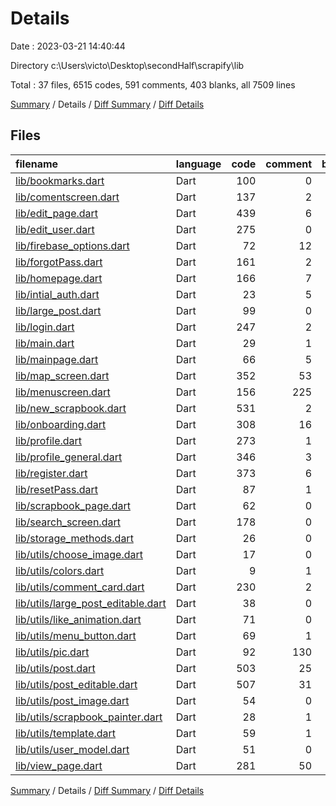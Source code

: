 # Details

Date : 2023-03-21 14:40:44

Directory c:\\Users\\victo\\Desktop\\secondHalf\\scrapify\\lib

Total : 37 files,  6515 codes, 591 comments, 403 blanks, all 7509 lines

[Summary](results.md) / Details / [Diff Summary](diff.md) / [Diff Details](diff-details.md)

## Files
| filename | language | code | comment | blank | total |
| :--- | :--- | ---: | ---: | ---: | ---: |
| [lib/bookmarks.dart](/lib/bookmarks.dart) | Dart | 100 | 0 | 10 | 110 |
| [lib/comentscreen.dart](/lib/comentscreen.dart) | Dart | 137 | 2 | 12 | 151 |
| [lib/edit_page.dart](/lib/edit_page.dart) | Dart | 439 | 6 | 21 | 466 |
| [lib/edit_user.dart](/lib/edit_user.dart) | Dart | 275 | 0 | 14 | 289 |
| [lib/firebase_options.dart](/lib/firebase_options.dart) | Dart | 72 | 12 | 6 | 90 |
| [lib/forgotPass.dart](/lib/forgotPass.dart) | Dart | 161 | 2 | 7 | 170 |
| [lib/homepage.dart](/lib/homepage.dart) | Dart | 166 | 7 | 11 | 184 |
| [lib/intial_auth.dart](/lib/intial_auth.dart) | Dart | 23 | 5 | 4 | 32 |
| [lib/large_post.dart](/lib/large_post.dart) | Dart | 99 | 0 | 4 | 103 |
| [lib/login.dart](/lib/login.dart) | Dart | 247 | 2 | 9 | 258 |
| [lib/main.dart](/lib/main.dart) | Dart | 29 | 1 | 5 | 35 |
| [lib/mainpage.dart](/lib/mainpage.dart) | Dart | 66 | 5 | 8 | 79 |
| [lib/map_screen.dart](/lib/map_screen.dart) | Dart | 352 | 53 | 37 | 442 |
| [lib/menuscreen.dart](/lib/menuscreen.dart) | Dart | 156 | 225 | 9 | 390 |
| [lib/new_scrapbook.dart](/lib/new_scrapbook.dart) | Dart | 531 | 2 | 28 | 561 |
| [lib/onboarding.dart](/lib/onboarding.dart) | Dart | 308 | 16 | 21 | 345 |
| [lib/profile.dart](/lib/profile.dart) | Dart | 273 | 1 | 15 | 289 |
| [lib/profile_general.dart](/lib/profile_general.dart) | Dart | 346 | 3 | 19 | 368 |
| [lib/register.dart](/lib/register.dart) | Dart | 373 | 6 | 15 | 394 |
| [lib/resetPass.dart](/lib/resetPass.dart) | Dart | 87 | 1 | 5 | 93 |
| [lib/scrapbook_page.dart](/lib/scrapbook_page.dart) | Dart | 62 | 0 | 5 | 67 |
| [lib/search_screen.dart](/lib/search_screen.dart) | Dart | 178 | 0 | 10 | 188 |
| [lib/storage_methods.dart](/lib/storage_methods.dart) | Dart | 26 | 0 | 5 | 31 |
| [lib/utils/choose_image.dart](/lib/utils/choose_image.dart) | Dart | 17 | 0 | 5 | 22 |
| [lib/utils/colors.dart](/lib/utils/colors.dart) | Dart | 9 | 1 | 3 | 13 |
| [lib/utils/comment_card.dart](/lib/utils/comment_card.dart) | Dart | 230 | 2 | 12 | 244 |
| [lib/utils/large_post_editable.dart](/lib/utils/large_post_editable.dart) | Dart | 38 | 0 | 4 | 42 |
| [lib/utils/like_animation.dart](/lib/utils/like_animation.dart) | Dart | 71 | 0 | 12 | 83 |
| [lib/utils/menu_button.dart](/lib/utils/menu_button.dart) | Dart | 69 | 1 | 3 | 73 |
| [lib/utils/pic.dart](/lib/utils/pic.dart) | Dart | 92 | 130 | 9 | 231 |
| [lib/utils/post.dart](/lib/utils/post.dart) | Dart | 503 | 25 | 18 | 546 |
| [lib/utils/post_editable.dart](/lib/utils/post_editable.dart) | Dart | 507 | 31 | 19 | 557 |
| [lib/utils/post_image.dart](/lib/utils/post_image.dart) | Dart | 54 | 0 | 6 | 60 |
| [lib/utils/scrapbook_painter.dart](/lib/utils/scrapbook_painter.dart) | Dart | 28 | 1 | 7 | 36 |
| [lib/utils/template.dart](/lib/utils/template.dart) | Dart | 59 | 1 | 4 | 64 |
| [lib/utils/user_model.dart](/lib/utils/user_model.dart) | Dart | 51 | 0 | 6 | 57 |
| [lib/view_page.dart](/lib/view_page.dart) | Dart | 281 | 50 | 15 | 346 |

[Summary](results.md) / Details / [Diff Summary](diff.md) / [Diff Details](diff-details.md)